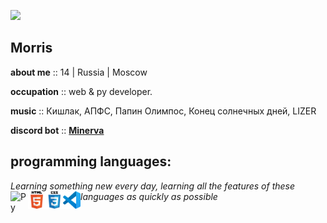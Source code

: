 ![](https://komarev.com/ghpvc/?username=JadenMorris)
## Morris

**about me** :: 14 | Russia | Moscow
<br/>

**occupation** :: web & py developer. 
<br/>

**music** :: Кишлак, АПФС, Папин Олимпос, Конец солнечных дней, LIZER

**discord bot** :: [**Minerva**](https://boticord.top/bot/892482547475427358)
<br/>

## programming languages:
*Learning something new every day, learning all the features of these languages as quickly as possible*
<img align="left" alt="Py" width="28px" src="https://cdn3.iconfinder.com/data/icons/logos-and-brands-adobe/512/267_Python-512.png"/>
<img align="left" alt="HTML" width="28x" src="https://raw.githubusercontent.com/github/explore/80688e429a7d4ef2fca1e82350fe8e3517d3494d/topics/html/html.png"/>
<img align="left" alt="CSS" width="28px" src="https://raw.githubusercontent.com/github/explore/80688e429a7d4ef2fca1e82350fe8e3517d3494d/topics/css/css.png"/>
<img align="left" alt="VisualStudioCode" width="28px" src="https://raw.githubusercontent.com/github/explore/80688e429a7d4ef2fca1e82350fe8e3517d3494d/topics/visual-studio-code/visual-studio-code.png"/>
<br/>
<br/>
